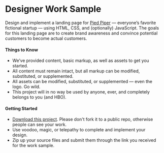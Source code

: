 Designer Work Sample
====================

Design and implement a landing page for [Pied Piper](http://www.hbo.com/silicon-valley) — everyone’s favorite fictional startup — using HTML, CSS, and (optionally) JavaScript. The goals for this landing page are to create brand awareness and convince potential customers to become actual customers.

#### Things to Know

* We’ve provided content, basic markup, as well as assets to get you started.
* All content must remain intact, but all markup can be modified, substituted, or supplemented.
* All assets can be modified, substituted, or supplemented — even the logo. Go wild.
* This project will in no way be used by anyone, ever, and completely belongs to you (and HBO).

#### Getting Started

* [Download this project](https://github.com/compose/designer-ws/archive/master.zip). Please don't fork it to a public repo, otherwise people can see your work.
* Use voodoo, magic, or telepathy to complete and implement your design.
* Zip up your source files and submit them through the link you received for the work sample. 
